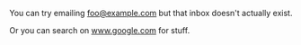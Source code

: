 You can try emailing foo@example.com but that inbox doesn't actually exist.

Or you can search on www.google.com for stuff.
